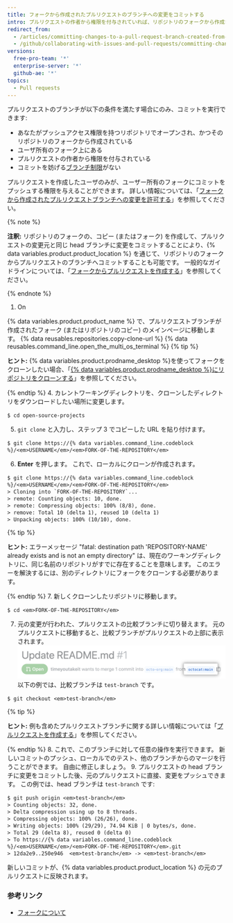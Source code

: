 ```yaml
---
title: フォークから作成されたプルリクエストのブランチへの変更をコミットする
intro: プルリクエストの作者から権限を付与されていれば、リポジトリのフォークから作成されたプルリクエストのブランチにおける変更をコミットできます。
redirect_from:
  - /articles/committing-changes-to-a-pull-request-branch-created-from-a-fork
  - /github/collaborating-with-issues-and-pull-requests/committing-changes-to-a-pull-request-branch-created-from-a-fork
versions:
  free-pro-team: '*'
  enterprise-server: '*'
  github-ae: '*'
topics:
  - Pull requests
---
```

プルリクエストのブランチが以下の条件を満たす場合にのみ、コミットを実行できます:
- あなたがプッシュアクセス権限を持つリポジトリでオープンされ、かつそのリポジトリのフォークから作成されている
- ユーザ所有のフォーク上にある
- プルリクエストの作者から権限を付与されている
- コミットを妨げる[ブランチ制限](/github/administering-a-repository/about-protected-branches#restrict-who-can-push-to-matching-branches)がない

プルリクエストを作成したユーザのみが、ユーザー所有のフォークにコミットをプッシュする権限を与えることができます。 詳しい情報については、「[フォークから作成されたプルリクエストブランチへの変更を許可する](/articles/allowing-changes-to-a-pull-request-branch-created-from-a-fork)」を参照してください。

{% note %}

**注釈:** リポジトリのフォークの、コピー (またはフォーク) を作成して、プルリクエストの変更元と同じ head ブランチに変更をコミットすることにより、{% data variables.product.product_location %} を通じて、リポジトリのフォークからプルリクエストのブランチへコミットすることも可能です。 一般的なガイドラインについては、「[フォークからプルリクエストを作成する](/articles/creating-a-pull-request-from-a-fork)」を参照してください。

{% endnote %}

1. On

{% data variables.product.product_name %} で、プルリクエストブランチが作成されたフォーク (またはリポジトリのコピー) のメインページに移動します。
{% data reusables.repositories.copy-clone-url %}
{% data reusables.command_line.open_the_multi_os_terminal %}
 {% tip %}

 **ヒント:** {% data variables.product.prodname_desktop %}を使ってフォークをクローンしたい場合、「[{% data variables.product.prodname_desktop %}にリポジトリをクローンする](/articles/cloning-a-repository/#cloning-a-repository-to-github-desktop)」を参照してください。

 {% endtip %}
4. カレントワーキングディレクトリを、クローンしたディレクトリをダウンロードしたい場所に変更します。
  ```shell
  $ cd open-source-projects
  ```
5. `git clone` と入力し、ステップ 3 でコピーした URL を貼り付けます。
  ```shell
  $ git clone https://{% data variables.command_line.codeblock %}/<em>USERNAME</em>/<em>FORK-OF-THE-REPOSITORY</em>
  ```
6. **Enter** を押します。 これで、ローカルにクローンが作成されます。
  ```shell
  $ git clone https://{% data variables.command_line.codeblock %}/<em>USERNAME</em>/<em>FORK-OF-THE-REPOSITORY</em>
  > Cloning into `FORK-OF-THE-REPOSITORY`...
  > remote: Counting objects: 10, done.
  > remote: Compressing objects: 100% (8/8), done.
  > remove: Total 10 (delta 1), reused 10 (delta 1)
  > Unpacking objects: 100% (10/10), done.
  ```
 {% tip %}

 **ヒント:** エラーメッセージ "fatal: destination path 'REPOSITORY-NAME' already exists and is not an empty directory" は、現在のワーキングディレクトリに、同じ名前のリポジトリがすでに存在することを意味します。 このエラーを解決するには、別のディレクトリにフォークをクローンする必要があります。

 {% endtip %}
7. 新しくクローンしたリポジトリに移動します。
  ```shell
  $ cd <em>FORK-OF-THE-REPOSITORY</em>
  ```
7. 元の変更が行われた、プルリクエストの比較ブランチに切り替えます。 元のプルリクエストに移動すると、比較ブランチがプルリクエストの上部に表示されます。 ![比較ブランチの例](/assets/images/help/pull_requests/compare-branch-example.png) 以下の例では、比較ブランチは `test-branch` です。
  ```shell
  $ git checkout <em>test-branch</em>
  ```

 {% tip %}

 **ヒント:** 例も含めたプルリクエストブランチに関する詳しい情報については「[プルリクエストを作成する](/articles/creating-a-pull-request/#changing-the-branch-range-and-destination-repository)」を参照してください。

 {% endtip %}
8. これで、このブランチに対して任意の操作を実行できます。 新しいコミットのプッシュ、ローカルでのテスト、他のブランチからのマージを行うことができます。 自由に修正しましょう。
9. プルリクエストの head ブランチに変更をコミットした後、元のプルリクエストに直接、変更をプッシュできます。 この例では、head ブランチは `test-branch` です:
  ```shell
  $ git push origin <em>test-branch</em>
  > Counting objects: 32, done.
  > Delta compression using up to 8 threads.
  > Compressing objects: 100% (26/26), done.
  > Writing objects: 100% (29/29), 74.94 KiB | 0 bytes/s, done.
  > Total 29 (delta 8), reused 0 (delta 0)
  > To https://{% data variables.command_line.codeblock %}/<em>USERNAME</em>/<em>FORK-OF-THE-REPOSITORY</em>.git
  > 12da2e9..250e946  <em>test-branch</em> -> <em>test-branch</em>
  ```

新しいコミットが、{% data variables.product.product_location %} の元のプルリクエストに反映されます。

### 参考リンク

- [フォークについて](/articles/about-forks)
